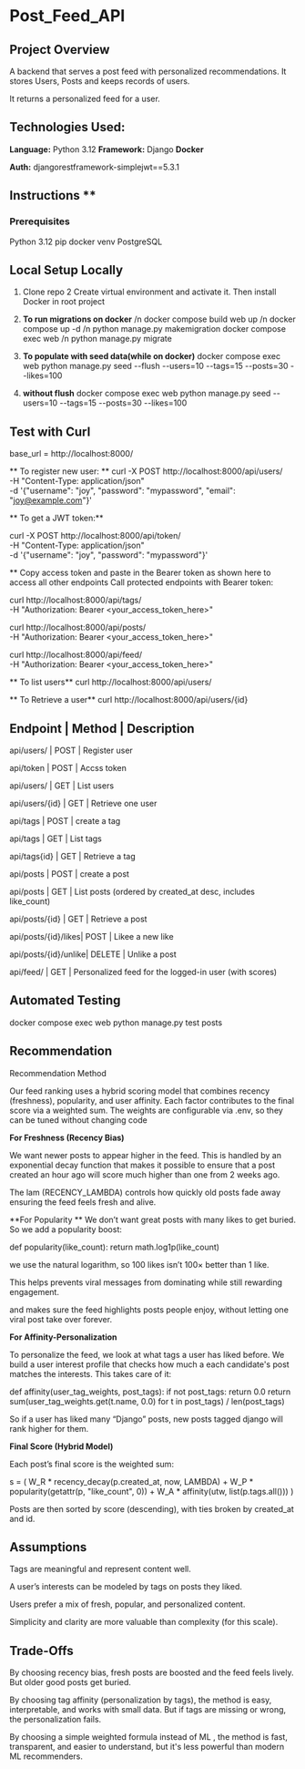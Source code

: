 #   Post_Feed_API

##  Project Overview

A backend that serves a
post feed with personalized recommendations. It stores Users, Posts  and keeps records of users. 

It returns a personalized feed for a user.

##  Technologies Used:
**Language:** Python 3.12
**Framework:** Django
**Docker**

**Auth:**
djangorestframework-simplejwt==5.3.1

##  Instructions **
### Prerequisites

Python 3.12
pip
docker
venv
PostgreSQL

##  Local Setup Locally
1. Clone repo
2 Create virtual environment and activate it. Then install Docker in root project

3. **To run migrations on docker** /n
docker compose build web up /n
docker compose up -d /n
python manage.py makemigration
docker compose exec web /n
python manage.py migrate

4.  **To populate with seed data(while on docker)**
docker compose exec web python manage.py seed --flush --users=10 --tags=15 --posts=30 --likes=100

5.  **without flush**
docker compose exec web python manage.py seed --users=10 --tags=15 --posts=30 --likes=100


##  Test with Curl
base_url = http://localhost:8000/

**  To register new user: **
 curl -X POST http://localhost:8000/api/users/ \
  -H "Content-Type: application/json" \
  -d '{"username": "joy", "password": "mypassword", "email": "joy@example.com"}'

**  To get a JWT token:**

 curl -X POST http://localhost:8000/api/token/ \
  -H "Content-Type: application/json" \
  -d '{"username": "joy", "password": "mypassword"}'


** Copy access token and paste in the Bearer token as shown here to access all other endpoints
Call protected endpoints with Bearer token:

 curl http://localhost:8000/api/tags/ \
  -H "Authorization: Bearer <your_access_token_here>"

 curl http://localhost:8000/api/posts/ \
  -H "Authorization: Bearer <your_access_token_here>"

 curl http://localhost:8000/api/feed/ \
  -H "Authorization: Bearer <your_access_token_here>"     

** To list users**
 curl http://localhost:8000/api/users/

 ** To Retrieve a user**
  curl http://localhost:8000/api/users/{id}

   
Endpoint            |   Method    |   Description
---------------------------------------------------
api/users/          |  POST       |   Register user

api/token           |  POST       |   Accss token

api/users/          |   GET       |   List users

api/users/{id}      |   GET       |   Retrieve one user

api/tags            |   POST      |   create a tag

api/tags            |   GET       |   List tags

api/tags{id}        |   GET       |   Retrieve a tag

api/posts           |   POST      | create a post

api/posts           |   GET       |  List posts (ordered by created_at desc, includes like_count)

api/posts/{id}      |   GET       |  Retrieve a post 

api/posts/{id}/likes|   POST      |  Likee a new like

api/posts/{id}/unlike| DELETE     |   Unlike a post

api/feed/           |  GET        |  Personalized feed for the logged-in user (with scores)

##  Automated Testing
docker compose exec web python manage.py test posts


##  Recommendation
Recommendation Method

Our feed ranking uses a hybrid scoring model that combines recency (freshness), popularity, and user affinity.
Each factor contributes to the final score via a weighted sum.
The weights are configurable via .env, so they can be tuned without changing code


**For Freshness (Recency Bias)**

We want newer posts to appear higher in the feed.
This is handled by an exponential decay function that makes it possible to ensure
that a post created an hour ago will score much higher than one from 2 weeks ago.

The lam (RECENCY_LAMBDA) controls how quickly old posts fade away ensuring the feed feels fresh and alive.

**For Popularity **
We don’t want great posts with many likes to get buried.
So we add a popularity boost:

def popularity(like_count):
    return math.log1p(like_count)

we use the natural logarithm, so 100 likes isn’t 100× better than 1 like.

This helps prevents viral messages from dominating while still rewarding engagement.

and makes sure the feed highlights posts people enjoy, without letting one viral post take over forever.

**For Affinity-Personalization**

To personalize the feed, we look at what tags a user has liked before.
We build a user interest profile that checks how much a each candidate's post matches the interests.
This takes care of it:

def affinity(user_tag_weights, post_tags):
    if not post_tags:
        return 0.0
    return sum(user_tag_weights.get(t.name, 0.0) for t in post_tags) / len(post_tags)


So if a user has liked many “Django” posts, new posts tagged django will rank higher for them.

**Final Score (Hybrid Model)**

Each post’s final score is the weighted sum:

s = (
    W_R * recency_decay(p.created_at, now, LAMBDA)
    + W_P * popularity(getattr(p, "like_count", 0))
    + W_A * affinity(utw, list(p.tags.all()))
)


Posts are then sorted by score (descending), with ties broken by created_at and id.

##  Assumptions

Tags are meaningful and represent content well.

A user’s interests can be modeled by tags on posts they liked.

Users prefer a mix of fresh, popular, and personalized content.

Simplicity and clarity are more valuable than complexity (for this scale).

##  Trade-Offs

By choosing recency bias, fresh posts are boosted and the feed feels lively. But older good posts get buried.


By choosing tag affinity (personalization by tags), the method is easy, interpretable, and works with small data.
But if tags are missing or wrong, the personalization fails.


By choosing a simple weighted formula instead of ML , the method is fast, transparent, and easier to understand, but it's less powerful than modern ML recommenders.






